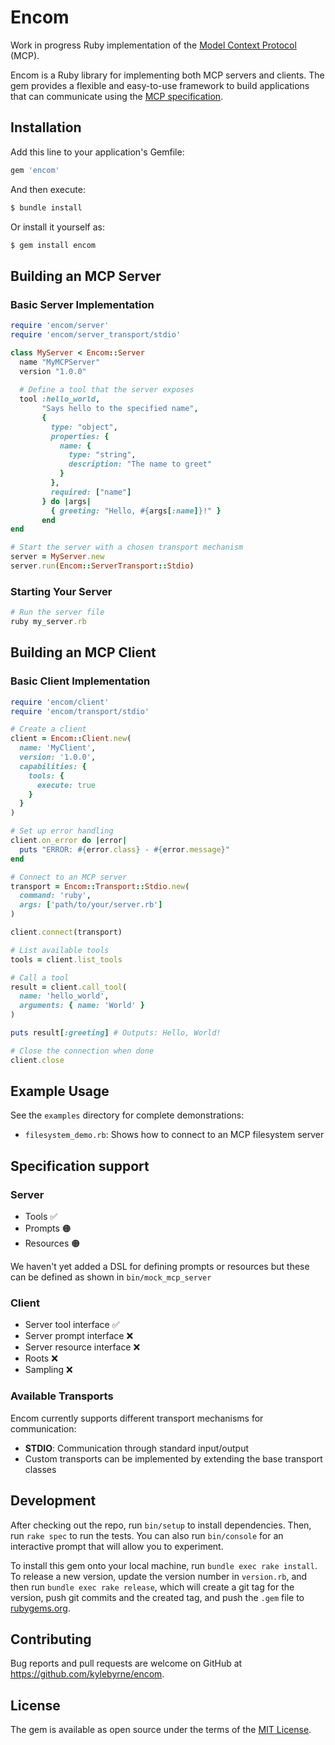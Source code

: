 # Encom

Work in progress Ruby implementation of the [Model Context Protocol](https://modelcontextprotocol.io/introduction) (MCP).

Encom is a Ruby library for implementing both MCP servers and clients. The gem provides a flexible and easy-to-use framework to build applications that can communicate using the [MCP specification](https://spec.modelcontextprotocol.io/specification/2024-11-05/).

## Installation

Add this line to your application's Gemfile:

```ruby
gem 'encom'
```

And then execute:

```bash
$ bundle install
```

Or install it yourself as:

```bash
$ gem install encom
```

## Building an MCP Server

### Basic Server Implementation

```ruby
require 'encom/server'
require 'encom/server_transport/stdio'

class MyServer < Encom::Server
  name "MyMCPServer"
  version "1.0.0"
  
  # Define a tool that the server exposes
  tool :hello_world,
       "Says hello to the specified name",
       {
         type: "object",
         properties: {
           name: {
             type: "string",
             description: "The name to greet"
           }
         },
         required: ["name"]
       } do |args|
         { greeting: "Hello, #{args[:name]}!" }
       end
end

# Start the server with a chosen transport mechanism
server = MyServer.new
server.run(Encom::ServerTransport::Stdio)
```

### Starting Your Server

```ruby
# Run the server file
ruby my_server.rb
```

## Building an MCP Client

### Basic Client Implementation

```ruby
require 'encom/client'
require 'encom/transport/stdio'

# Create a client
client = Encom::Client.new(
  name: 'MyClient',
  version: '1.0.0',
  capabilities: {
    tools: {
      execute: true
    }
  }
)

# Set up error handling
client.on_error do |error|
  puts "ERROR: #{error.class} - #{error.message}"
end

# Connect to an MCP server
transport = Encom::Transport::Stdio.new(
  command: 'ruby',
  args: ['path/to/your/server.rb']
)

client.connect(transport)

# List available tools
tools = client.list_tools

# Call a tool
result = client.call_tool(
  name: 'hello_world',
  arguments: { name: 'World' }
)

puts result[:greeting] # Outputs: Hello, World!

# Close the connection when done
client.close
```

## Example Usage

See the `examples` directory for complete demonstrations:

- `filesystem_demo.rb`: Shows how to connect to an MCP filesystem server

## Specification support

### Server

- Tools ✅
- Prompts 🟠
- Resources 🟠

We haven't yet added a DSL for defining prompts or resources but these can be defined as shown in `bin/mock_mcp_server`

### Client
- Server tool interface ✅
- Server prompt interface ❌
- Server resource interface ❌
- Roots ❌
- Sampling ❌


### Available Transports

Encom currently supports different transport mechanisms for communication:

- **STDIO**: Communication through standard input/output
- Custom transports can be implemented by extending the base transport classes

## Development

After checking out the repo, run `bin/setup` to install dependencies. Then, run `rake spec` to run the tests. You can also run `bin/console` for an interactive prompt that will allow you to experiment.

To install this gem onto your local machine, run `bundle exec rake install`. To release a new version, update the version number in `version.rb`, and then run `bundle exec rake release`, which will create a git tag for the version, push git commits and the created tag, and push the `.gem` file to [rubygems.org](https://rubygems.org).


## Contributing

Bug reports and pull requests are welcome on GitHub at https://github.com/kylebyrne/encom.

## License

The gem is available as open source under the terms of the [MIT License](https://opensource.org/licenses/MIT).
